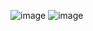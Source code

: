 ![image](https://user-images.githubusercontent.com/60442877/206077709-384c0391-55eb-40af-abc0-bc73a1c3bbc6.png)
![image](https://user-images.githubusercontent.com/60442877/206077746-099e749e-8b59-4b69-943d-93efd1dd6c00.png)
